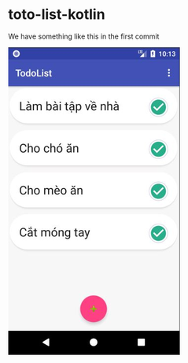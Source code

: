 # toto-list-kotlin
We have something like this in the first commit

![alt text](https://github.com/TranNgocKhoa/toto-list-kotlin/blob/master/images/Capture.JPG?raw=true)
